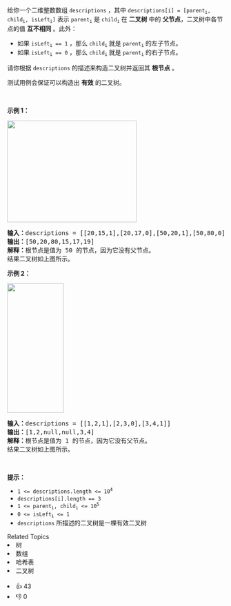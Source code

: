 <p>给你一个二维整数数组 <code>descriptions</code> ，其中 <code>descriptions[i] = [parent<sub>i</sub>, child<sub>i</sub>, isLeft<sub>i</sub>]</code> 表示 <code>parent<sub>i</sub></code> 是 <code>child<sub>i</sub></code> 在 <strong>二叉树</strong> 中的 <strong>父节点</strong>，二叉树中各节点的值 <strong>互不相同</strong> 。此外：</p>

<ul> 
 <li>如果 <code>isLeft<sub>i</sub> == 1</code> ，那么 <code>child<sub>i</sub></code> 就是 <code>parent<sub>i</sub></code> 的左子节点。</li> 
 <li>如果 <code>isLeft<sub>i</sub> == 0</code> ，那么 <code>child<sub>i</sub></code> 就是 <code>parent<sub>i</sub></code> 的右子节点。</li> 
</ul>

<p>请你根据 <code>descriptions</code> 的描述来构造二叉树并返回其 <strong>根节点</strong> 。</p>

<p>测试用例会保证可以构造出 <strong>有效</strong> 的二叉树。</p>

<p>&nbsp;</p>

<p><strong>示例 1：</strong></p>

<p><img alt="" src="https://assets.leetcode.com/uploads/2022/02/09/example1drawio.png" style="width: 300px; height: 236px;" /></p>

<pre>
<strong>输入：</strong>descriptions = [[20,15,1],[20,17,0],[50,20,1],[50,80,0],[80,19,1]]
<strong>输出：</strong>[50,20,80,15,17,19]
<strong>解释：</strong>根节点是值为 50 的节点，因为它没有父节点。
结果二叉树如上图所示。
</pre>

<p><strong>示例 2：</strong></p>

<p><img alt="" src="https://assets.leetcode.com/uploads/2022/02/09/example2drawio.png" style="width: 131px; height: 300px;" /></p>

<pre>
<strong>输入：</strong>descriptions = [[1,2,1],[2,3,0],[3,4,1]]
<strong>输出：</strong>[1,2,null,null,3,4]
<strong>解释：</strong>根节点是值为 1 的节点，因为它没有父节点。 
结果二叉树如上图所示。 </pre>

<p>&nbsp;</p>

<p><strong>提示：</strong></p>

<ul> 
 <li><code>1 &lt;= descriptions.length &lt;= 10<sup>4</sup></code></li> 
 <li><code>descriptions[i].length == 3</code></li> 
 <li><code>1 &lt;= parent<sub>i</sub>, child<sub>i</sub> &lt;= 10<sup>5</sup></code></li> 
 <li><code>0 &lt;= isLeft<sub>i</sub> &lt;= 1</code></li> 
 <li><code>descriptions</code> 所描述的二叉树是一棵有效二叉树</li> 
</ul>

<div><div>Related Topics</div><div><li>树</li><li>数组</li><li>哈希表</li><li>二叉树</li></div></div><br><div><li>👍 43</li><li>👎 0</li></div>